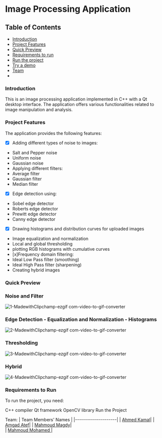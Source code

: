 # Image Processing Application
## Table of Contents
- [Introduction](#introduction)
- [Project Features](#project-features)
- [Quick Preview](#quick-preview)
- [Requirements to run](#Requirements-to-run)
- [Run the project](#Run-the-project)
- [Try a demo](#Try-a-demo)
- [Team]()
- 
### Introduction
This is an image processing application implemented in C++ with a Qt desktop interface. The application offers various functionalities related to image manipulation and analysis.

### Project Features
The application provides the following features:

- [x] Adding different types of noise to images:
 - Salt and Pepper noise
 - Uniform noise
 - Gaussian noise
 - Applying different filters:
 - Average filter
 - Gaussian filter
 - Median filter
 - [x] Edge detection using:
 - Sobel edge detector
 - Roberts edge detector
 - Prewitt edge detector
 - Canny edge detector
 - [x] Drawing histograms and distribution curves for uploaded images
 - Image equalization and normalization
 - Local and global thresholding
 - plotting RGB histograms with cumulative curves
 - [x]Frequency domain filtering:
 - Ideal Low Pass filter (smoothing)
 - Ideal High Pass filter (sharpening)
 - Creating hybrid images

### Quick Preview

### Noise and Filter
![1-MadewithClipchamp-ezgif com-video-to-gif-converter](https://github.com/user-attachments/assets/0a9cedab-24f7-46e0-8cb3-9bf2f3f688f5)

### Edge Detection - Equalization and Normalization - Histograms
![2-MadewithClipchamp-ezgif com-video-to-gif-converter](https://github.com/user-attachments/assets/e21d85f2-4d0d-4023-bfc5-5d3fdb7e6ab5)

### Thresholding
![3-MadewithClipchamp-ezgif com-video-to-gif-converter](https://github.com/user-attachments/assets/0f01b422-069d-404a-9985-393cc2bdbacc)

### Hybrid
![4-MadewithClipchamp-ezgif com-video-to-gif-converter](https://github.com/user-attachments/assets/1d487f44-9a01-4c3f-84fb-1210ee634a0f)


### Requirements to Run
To run the project, you need:

C++ compiler
Qt framework
OpenCV library
Run the Project


Team:
| Team Members' Names | 
|---------------------|
| [Ahmed Kamal](https://github.com/AhmedKamalMohammedElSayed)|
| [Amgad Atef](https://github.com/amg-eng)| 
| [Mahmoud Magdy](https://github.com/MahmoudMagdy404)|       
| [Mahmoud Mohamed ](https://github.com/Mahmoudm007)|        
